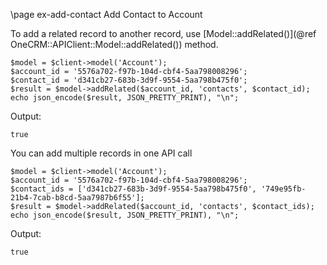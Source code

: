 \page ex-add-contact Add Contact to Account

To add a related record to another record, use 
[Model::addRelated()](@ref OneCRM::APIClient::Model::addRelated()) method.

~~~~~~~~~~~~~{.php}
$model = $client->model('Account');
$account_id = '5576a702-f97b-104d-cbf4-5aa798008296';
$contact_id = 'd341cb27-683b-3d9f-9554-5aa798b475f0';
$result = $model->addRelated($account_id, 'contacts', $contact_id);
echo json_encode($result, JSON_PRETTY_PRINT), "\n";
~~~~~~~~~~~~~

Output:
~~~~~~~~~~~~~
true
~~~~~~~~~~~~~

You can add multiple records in one API call

~~~~~~~~~~~~~{.php}
$model = $client->model('Account');
$account_id = '5576a702-f97b-104d-cbf4-5aa798008296';
$contact_ids = ['d341cb27-683b-3d9f-9554-5aa798b475f0', '749e95fb-21b4-7cab-b8cd-5aa7987b6f55'];
$result = $model->addRelated($account_id, 'contacts', $contact_ids);
echo json_encode($result, JSON_PRETTY_PRINT), "\n";
~~~~~~~~~~~~~

Output:
~~~~~~~~~~~~~
true
~~~~~~~~~~~~~

